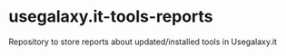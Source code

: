 # usegalaxy.it-tools-reports
Repository to store reports about updated/installed tools in Usegalaxy.it
